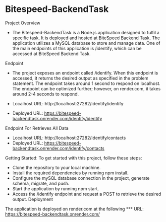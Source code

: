 # Bitespeed-BackendTask

Project Overview
* The Bitespeed-BackendTask is a Node.js application designed to fulfil a specific task. It is deployed and hosted at BiteSpeed Backend Task. The application utilizes a MySQL database to store and manage data. One of the main endpoints of this application is /identify, which can be accessed at BiteSpeed Backend Task.

Endpoint
* The project exposes an endpoint called /identify. When this endpoint is accessed, it returns the desired output as specified in the problem statement. The endpoint takes around 1 second to respond on localhost. The endpoint can be optimized further; however, on render.com, it takes around 2-4 seconds to respond.

* Localhost URL: http://localhost:27282/identify/identify
* Deployed URL: https://bitespeed-backendtask.onrender.com/identify/identify

Endpoint For Retrieves All Data

* Localhost URL: http://localhost:27282/identify/contacts
* Deployed URL: https://bitespeed-backendtask.onrender.com/identify/contacts


Getting Started:
To get started with this project, follow these steps:


* Clone the repository to your local machine.
* Install the required dependencies by running npm install.
* Configure the mySQL database connection in the project, generate schema, migrate, and push.
* Start the application by running npm start.
* Access the /identify endpoint and request a POST to retrieve the desired output.
Deployment

The application is deployed on render.com at the following
*** URL: https://bitespeed-backendtask.onrender.com/


